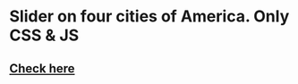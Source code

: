 # Slider on four cities of America. Only CSS & JS
## [Сheck here](https://4llekxx.github.io/slider/)
